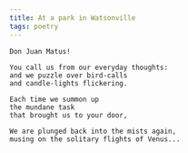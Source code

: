 ```yaml
---
title: At a park in Watsonville
tags: poetry
---
```


    Don Juan Matus!

    You call us from our everyday thoughts:
    and we puzzle over bird-calls
    and candle-lights flickering.

    Each time we summon up
    the mundane task
    that brought us to your door,

    We are plunged back into the mists again,
    musing on the solitary flights of Venus...



